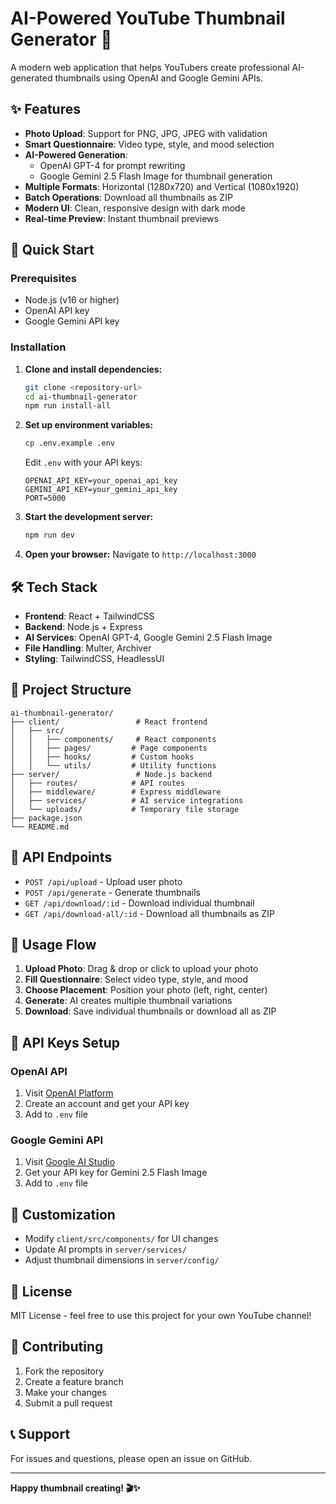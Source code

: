 # AI-Powered YouTube Thumbnail Generator 🎨

A modern web application that helps YouTubers create professional AI-generated thumbnails using OpenAI and Google Gemini APIs.

## ✨ Features

- **Photo Upload**: Support for PNG, JPG, JPEG with validation
- **Smart Questionnaire**: Video type, style, and mood selection
- **AI-Powered Generation**:
  - OpenAI GPT-4 for prompt rewriting
  - Google Gemini 2.5 Flash Image for thumbnail generation
- **Multiple Formats**: Horizontal (1280x720) and Vertical (1080x1920)
- **Batch Operations**: Download all thumbnails as ZIP
- **Modern UI**: Clean, responsive design with dark mode
- **Real-time Preview**: Instant thumbnail previews

## 🚀 Quick Start

### Prerequisites

- Node.js (v16 or higher)
- OpenAI API key
- Google Gemini API key

### Installation

1. **Clone and install dependencies:**

   ```bash
   git clone <repository-url>
   cd ai-thumbnail-generator
   npm run install-all
   ```

2. **Set up environment variables:**

   ```bash
   cp .env.example .env
   ```

   Edit `.env` with your API keys:

   ```
   OPENAI_API_KEY=your_openai_api_key
   GEMINI_API_KEY=your_gemini_api_key
   PORT=5000
   ```

3. **Start the development server:**

   ```bash
   npm run dev
   ```

4. **Open your browser:**
   Navigate to `http://localhost:3000`

## 🛠️ Tech Stack

- **Frontend**: React + TailwindCSS
- **Backend**: Node.js + Express
- **AI Services**: OpenAI GPT-4, Google Gemini 2.5 Flash Image
- **File Handling**: Multer, Archiver
- **Styling**: TailwindCSS, HeadlessUI

## 📁 Project Structure

```
ai-thumbnail-generator/
├── client/                 # React frontend
│   ├── src/
│   │   ├── components/     # React components
│   │   ├── pages/         # Page components
│   │   ├── hooks/         # Custom hooks
│   │   └── utils/         # Utility functions
├── server/                 # Node.js backend
│   ├── routes/            # API routes
│   ├── middleware/        # Express middleware
│   ├── services/          # AI service integrations
│   └── uploads/           # Temporary file storage
├── package.json
└── README.md
```

## 🔧 API Endpoints

- `POST /api/upload` - Upload user photo
- `POST /api/generate` - Generate thumbnails
- `GET /api/download/:id` - Download individual thumbnail
- `GET /api/download-all/:id` - Download all thumbnails as ZIP

## 🎯 Usage Flow

1. **Upload Photo**: Drag & drop or click to upload your photo
2. **Fill Questionnaire**: Select video type, style, and mood
3. **Choose Placement**: Position your photo (left, right, center)
4. **Generate**: AI creates multiple thumbnail variations
5. **Download**: Save individual thumbnails or download all as ZIP

## 🔑 API Keys Setup

### OpenAI API

1. Visit [OpenAI Platform](https://platform.openai.com/)
2. Create an account and get your API key
3. Add to `.env` file

### Google Gemini API

1. Visit [Google AI Studio](https://aistudio.google.com/)
2. Get your API key for Gemini 2.5 Flash Image
3. Add to `.env` file

## 🎨 Customization

- Modify `client/src/components/` for UI changes
- Update AI prompts in `server/services/`
- Adjust thumbnail dimensions in `server/config/`

## 📝 License

MIT License - feel free to use this project for your own YouTube channel!

## 🤝 Contributing

1. Fork the repository
2. Create a feature branch
3. Make your changes
4. Submit a pull request

## 📞 Support

For issues and questions, please open an issue on GitHub.

---

**Happy thumbnail creating! 🎬✨**

